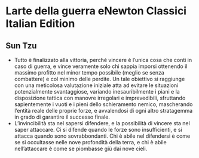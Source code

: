 # Larte della guerra eNewton Classici Italian Edition
## Sun Tzu
- Tutto è finalizzato alla vittoria, perché vincere è l’unica cosa che conti in caso di guerra, e vince veramente solo chi sappia imporsi ottenendo il massimo profitto nel minor tempo possibile (meglio se senza combattere) e col minimo delle perdite. Un tale obiettivo si raggiunge con una meticolosa valutazione iniziale atta ad evitare le situazioni potenzialmente svantaggiose, variando inesauribilmente i piani e la disposizione tattica con manovre irregolari e imprevedibili, sfruttando sapientemente i vuoti e i pieni dello schieramento nemico, mascherando l’entità reale delle proprie forze, e avvalendosi di ogni altro stratagemma in grado di garantire il successo finale.
- L’invincibilità sta nel sapersi difendere, e la possibilità di vincere sta nel saper attaccare. Ci si difende quando le forze sono insufficienti, e si attacca quando sono sovrabbondanti. Chi è abile nel difendersi è come se si occultasse nelle nove profondità della terra, e chi è abile nell’attaccare è come se piombasse giù dai nove cieli.
